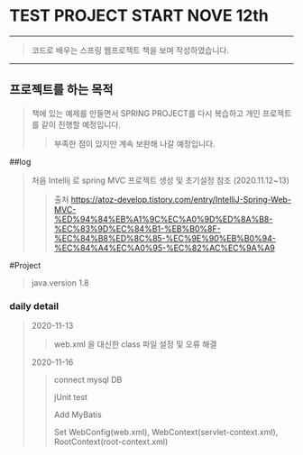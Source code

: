 # TEST PROJECT START NOVE 12th
---------------
> 코드로 배우는 스프링 웹프로젝트 책을 보며 작성하였습니다.
---------------
## 프로젝트를 하는 목적
> 책에 있는 예제를 만들면서 SPRING PROJECT를 다시 복습하고
> 개인 프로젝트를 같이 진행할 예정입니다.
>> 부족한 점이 있지만 계속 보완해 나갈 예정입니다.


##log
> 처음 Intellij 로 spring MVC 프로젝트 생성 및 초기설정 참조 (2020.11.12~13)
>> 출처 https://atoz-develop.tistory.com/entry/IntelliJ-Spring-Web-MVC-%ED%94%84%EB%A1%9C%EC%A0%9D%ED%8A%B8-%EC%83%9D%EC%84%B1-%EB%B0%8F-%EC%84%B8%ED%8C%85-%EC%9E%90%EB%B0%94-%EC%84%A4%EC%A0%95-%EC%82%AC%EC%9A%A9

#Project
>java.version 1.8

### daily detail
>2020-11-13
>> web.xml 을 대신한 class 파일 설정 및 오류 해결
>
>2020-11-16
>> connect mysql DB 
>> 
>> jUnit test
>>
>> Add MyBatis
>>
>> Set WebConfig(web.xml), WebContext(servlet-context.xml), RootContext(root-context.xml)

